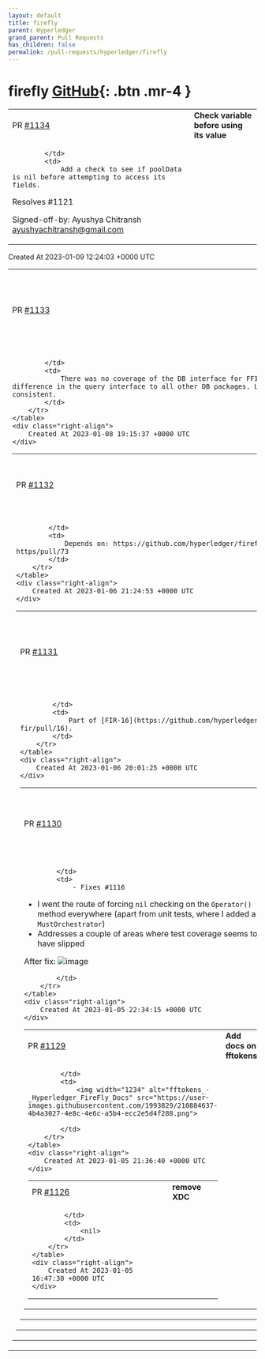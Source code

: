 ```yaml
---
layout: default
title: firefly
parent: Hyperledger
grand_parent: Pull Requests
has_children: false
permalink: /pull-requests/hyperledger/firefly
---
```


# firefly <span class="fs-3 right-align">[GitHub](https://github.com/hyperledger/firefly){: .btn .mr-4 }</span>


<div>
    <table>
        <tr>
            <td>
                PR <a href="https://github.com/hyperledger/firefly/pull/1134" class=".btn">#1134</a>
            </td>
            <td>
                <b>
                    Check variable before using its value
                </b>
            </td>
        </tr>
        <tr>
            <td>
                
            </td>
            <td>
                Add a check to see if poolData is nil before attempting to access its fields. 

Resolves #1121 

Signed-off-by: Ayushya Chitransh <ayushyachitransh@gmail.com>
            </td>
        </tr>
    </table>
    <div class="right-align">
        Created At 2023-01-09 12:24:03 +0000 UTC
    </div>
</div>

<div>
    <table>
        <tr>
            <td>
                PR <a href="https://github.com/hyperledger/firefly/pull/1133" class=".btn">#1133</a>
            </td>
            <td>
                <b>
                    Fix coverage gap in FFIErrors, and make DB interface consistent
                </b>
            </td>
        </tr>
        <tr>
            <td>
                
            </td>
            <td>
                There was no coverage of the DB interface for FFI Errors, and oddly there was a difference in the query interface to all other DB packages. Unsure why that was, so I made it consistent.
            </td>
        </tr>
    </table>
    <div class="right-align">
        Created At 2023-01-08 19:15:37 +0000 UTC
    </div>
</div>

<div>
    <table>
        <tr>
            <td>
                PR <a href="https://github.com/hyperledger/firefly/pull/1132" class=".btn">#1132</a>
            </td>
            <td>
                <b>
                    Add DELETE method for data API
                </b>
            </td>
        </tr>
        <tr>
            <td>
                
            </td>
            <td>
                Depends on: https://github.com/hyperledger/firefly-dataexchange-https/pull/73
            </td>
        </tr>
    </table>
    <div class="right-align">
        Created At 2023-01-06 21:24:53 +0000 UTC
    </div>
</div>

<div>
    <table>
        <tr>
            <td>
                PR <a href="https://github.com/hyperledger/firefly/pull/1131" class=".btn">#1131</a>
            </td>
            <td>
                <b>
                    Add docs on passing ABI info to token pools
                </b>
            </td>
        </tr>
        <tr>
            <td>
                
            </td>
            <td>
                Part of [FIR-16](https://github.com/hyperledger/firefly-fir/pull/16).
            </td>
        </tr>
    </table>
    <div class="right-align">
        Created At 2023-01-06 20:01:25 +0000 UTC
    </div>
</div>

<div>
    <table>
        <tr>
            <td>
                PR <a href="https://github.com/hyperledger/firefly/pull/1130" class=".btn">#1130</a>
            </td>
            <td>
                <b>
                    Add strong nil checking on orchestrator and redress test coverage
                </b>
            </td>
        </tr>
        <tr>
            <td>
                
            </td>
            <td>
                - Fixes #1116
   - I went the route of forcing `nil` checking on the `Operator()` method everywhere (apart from unit tests, where I added a `MustOrchestrator`)
- Addresses a couple of  areas where test coverage seems to have slipped

After fix:
![image](https://user-images.githubusercontent.com/6660217/210892935-f458ab7a-6b8e-46a4-9398-5cd2217c2764.png)

            </td>
        </tr>
    </table>
    <div class="right-align">
        Created At 2023-01-05 22:34:15 +0000 UTC
    </div>
</div>

<div>
    <table>
        <tr>
            <td>
                PR <a href="https://github.com/hyperledger/firefly/pull/1129" class=".btn">#1129</a>
            </td>
            <td>
                <b>
                    Add docs on fftokens
                </b>
            </td>
        </tr>
        <tr>
            <td>
                
            </td>
            <td>
                <img width="1234" alt="fftokens_-_Hyperledger_FireFly_Docs" src="https://user-images.githubusercontent.com/1993829/210884637-4b4a3027-4e8c-4e6c-a5b4-ecc2e5d4f288.png">

            </td>
        </tr>
    </table>
    <div class="right-align">
        Created At 2023-01-05 21:36:40 +0000 UTC
    </div>
</div>

<div>
    <table>
        <tr>
            <td>
                PR <a href="https://github.com/hyperledger/firefly/pull/1126" class=".btn">#1126</a>
            </td>
            <td>
                <b>
                    remove XDC
                </b>
            </td>
        </tr>
        <tr>
            <td>
                
            </td>
            <td>
                <nil>
            </td>
        </tr>
    </table>
    <div class="right-align">
        Created At 2023-01-05 16:47:30 +0000 UTC
    </div>
</div>

